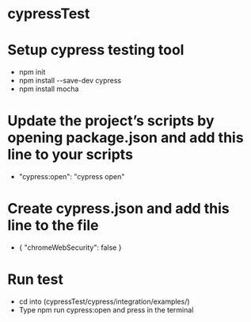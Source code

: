 # cypressTest

# Setup cypress testing tool

- npm init
- npm install --save-dev cypress
- npm install mocha

# Update the project’s scripts by opening package.json and add this line to your scripts

- "cypress:open": "cypress open"

# Create cypress.json and add this line to the file

- { "chromeWebSecurity": false }

# Run test
- cd into (cypressTest/cypress/integration/examples/)
- Type npm run cypress:open and press in the terminal






